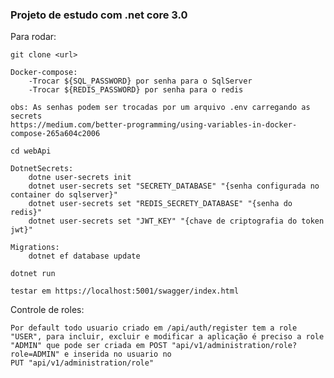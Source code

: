 <h3>Projeto de estudo com .net core 3.0</h3>

Para rodar:

    git clone <url>
    
    Docker-compose:
        -Trocar ${SQL_PASSWORD} por senha para o SqlServer
        -Trocar ${REDIS_PASSWORD} por senha para o redis

    obs: As senhas podem ser trocadas por um arquivo .env carregando as secrets
    https://medium.com/better-programming/using-variables-in-docker-compose-265a604c2006

    cd webApi
    
    DotnetSecrets:
        dotne user-secrets init
        dotnet user-secrets set "SECRETY_DATABASE" "{senha configurada no container do sqlserver}"
        dotnet user-secrets set "REDIS_SECRETY_DATABASE" "{senha do redis}"
        dotnet user-secrets set "JWT_KEY" "{chave de criptografia do token jwt}"

    Migrations:
        dotnet ef database update

	dotnet run

    testar em https://localhost:5001/swagger/index.html

Controle de roles:

    Por default todo usuario criado em /api/auth/register tem a role "USER", para incluir, excluir e modificar a aplicação é preciso a role "ADMIN" que pode ser criada em POST "api/v1/administration/role?role=ADMIN" e inserida no usuario no 
    PUT "api/v1/administration/role"
